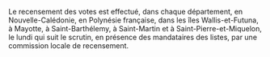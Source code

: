 Le recensement des votes est effectué, dans chaque département, en Nouvelle-Calédonie, en Polynésie française, dans les îles Wallis-et-Futuna, à Mayotte, à Saint-Barthélemy, à Saint-Martin et à Saint-Pierre-et-Miquelon, le lundi qui suit le scrutin, en présence des mandataires des listes, par une commission locale de recensement.
